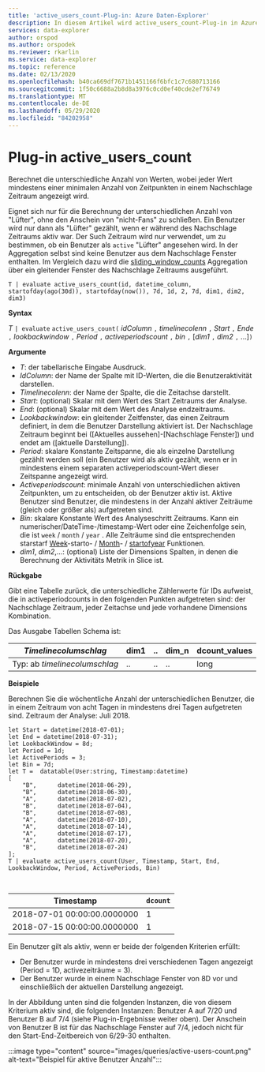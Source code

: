 ```yaml
---
title: 'active_users_count-Plug-in: Azure Daten-Explorer'
description: In diesem Artikel wird active_users_count-Plug-in in Azure Daten-Explorer beschrieben.
services: data-explorer
author: orspod
ms.author: orspodek
ms.reviewer: rkarlin
ms.service: data-explorer
ms.topic: reference
ms.date: 02/13/2020
ms.openlocfilehash: b40ca669df7671b1451166f6bfc1c7c680713166
ms.sourcegitcommit: 1f50c6688a2b8d8a3976c0cd0ef40cde2ef76749
ms.translationtype: MT
ms.contentlocale: de-DE
ms.lasthandoff: 05/29/2020
ms.locfileid: "84202958"
---
```

# <a name="active_users_count-plugin"></a>Plug-in active_users_count

Berechnet die unterschiedliche Anzahl von Werten, wobei jeder Wert mindestens einer minimalen Anzahl von Zeitpunkten in einem Nachschlage Zeitraum angezeigt wird.

Eignet sich nur für die Berechnung der unterschiedlichen Anzahl von "Lüfter", ohne den Anschein von "nicht-Fans" zu schließen. Ein Benutzer wird nur dann als "Lüfter" gezählt, wenn er während des Nachschlage Zeitraums aktiv war. Der Such Zeitraum wird nur verwendet, um zu bestimmen, ob ein Benutzer als `active` "Lüfter" angesehen wird. In der Aggregation selbst sind keine Benutzer aus dem Nachschlage Fenster enthalten. Im Vergleich dazu wird die [sliding_window_counts](sliding-window-counts-plugin.md) Aggregation über ein gleitender Fenster des Nachschlage Zeitraums ausgeführt.

```kusto
T | evaluate active_users_count(id, datetime_column, startofday(ago(30d)), startofday(now()), 7d, 1d, 2, 7d, dim1, dim2, dim3)
```

**Syntax**

*T* `| evaluate` `active_users_count(` *idColumn* `,` *timelinecolenn* `,` *Start* `,` *Ende* `,` *lookbackwindow* `,` *Period* `,` *activeperiodscount* `,` *bin* `,` [*dim1* `,` *dim2* `,` ...]`)`

**Argumente**

* *T*: der tabellarische Eingabe Ausdruck.
* *IdColumn*: der Name der Spalte mit ID-Werten, die die Benutzeraktivität darstellen. 
* *Timelinecolenn*: der Name der Spalte, die die Zeitachse darstellt.
* *Start*: (optional) Skalar mit dem Wert des Start Zeitraums der Analyse.
* *End*: (optional) Skalar mit dem Wert des Analyse endzeitraums.
* *Lookbackwindow*: ein gleitender Zeitfenster, das einen Zeitraum definiert, in dem die Benutzer Darstellung aktiviert ist. Der Nachschlage Zeitraum beginnt bei ([Aktuelles aussehen]-[Nachschlage Fenster]) und endet am ([aktuelle Darstellung]). 
* *Period*: skalare Konstante Zeitspanne, die als einzelne Darstellung gezählt werden soll (ein Benutzer wird als aktiv gezählt, wenn er in mindestens einem separaten activeperiodscount-Wert dieser Zeitspanne angezeigt wird.
* *Activeperiodscount*: minimale Anzahl von unterschiedlichen aktiven Zeitpunkten, um zu entscheiden, ob der Benutzer aktiv ist. Aktive Benutzer sind Benutzer, die mindestens in der Anzahl aktiver Zeiträume (gleich oder größer als) aufgetreten sind.
* *Bin*: skalare Konstante Wert des Analyseschritt Zeitraums. Kann ein numerischer/DateTime-/timestamp-Wert oder eine Zeichenfolge sein, die ist `week` / `month` / `year` . Alle Zeiträume sind die entsprechenden starstarf [Week](startofweekfunction.md)-starto- / [Month](startofmonthfunction.md)- / [startofyear](startofyearfunction.md) Funktionen.
* *dim1*, *dim2*,...: (optional) Liste der Dimensions Spalten, in denen die Berechnung der Aktivitäts Metrik in Slice ist.

**Rückgabe**

Gibt eine Tabelle zurück, die unterschiedliche Zählerwerte für IDs aufweist, die in activeperiodcounts in den folgenden Punkten aufgetreten sind: der Nachschlage Zeitraum, jeder Zeitachse und jede vorhandene Dimensions Kombination.

Das Ausgabe Tabellen Schema ist:

|*Timelinecolumschlag*|dim1|..|dim_n|dcount_values|
|---|---|---|---|---|
|Typ: ab *timelinecolumschlag*|..|..|..|long|


**Beispiele**

Berechnen Sie die wöchentliche Anzahl der unterschiedlichen Benutzer, die in einem Zeitraum von acht Tagen in mindestens drei Tagen aufgetreten sind. Zeitraum der Analyse: Juli 2018.

```kusto
let Start = datetime(2018-07-01);
let End = datetime(2018-07-31);
let LookbackWindow = 8d;
let Period = 1d;
let ActivePeriods = 3;
let Bin = 7d; 
let T =  datatable(User:string, Timestamp:datetime)
[
    "B",      datetime(2018-06-29),
    "B",      datetime(2018-06-30),
    "A",      datetime(2018-07-02),
    "B",      datetime(2018-07-04),
    "B",      datetime(2018-07-08),
    "A",      datetime(2018-07-10),
    "A",      datetime(2018-07-14),
    "A",      datetime(2018-07-17),
    "A",      datetime(2018-07-20),
    "B",      datetime(2018-07-24)
]; 
T | evaluate active_users_count(User, Timestamp, Start, End, LookbackWindow, Period, ActivePeriods, Bin)



```

|Timestamp|`dcount`|
|---|---|
|2018-07-01 00:00:00.0000000|1|
|2018-07-15 00:00:00.0000000|1|

Ein Benutzer gilt als aktiv, wenn er beide der folgenden Kriterien erfüllt: 
* Der Benutzer wurde in mindestens drei verschiedenen Tagen angezeigt (Period = 1D, activezeiträume = 3).
* Der Benutzer wurde in einem Nachschlage Fenster von 8D vor und einschließlich der aktuellen Darstellung angezeigt.

In der Abbildung unten sind die folgenden Instanzen, die von diesem Kriterium aktiv sind, die folgenden Instanzen: Benutzer A auf 7/20 und Benutzer B auf 7/4 (siehe Plug-in-Ergebnisse weiter oben). Der Anschein von Benutzer B ist für das Nachschlage Fenster auf 7/4, jedoch nicht für den Start-End-Zeitbereich von 6/29-30 enthalten. 

:::image type="content" source="images/queries/active-users-count.png" alt-text="Beispiel für aktive Benutzer Anzahl":::
